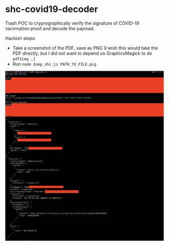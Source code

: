 # shc-covid19-decoder

Trash POC to cryprographically verify the signature of COVID-19 vacinnation proof and decode the payload.

Hackish steps:
- Take a screenshot of the PDF, save as PNG (I wish this would take the PDF directly, but I did not want to depend on GraphicsMagick to do `pdf2img` ...)
- Run `node dump_shc.js PATH_TO_FILE.png`

![demo](demo.png)
